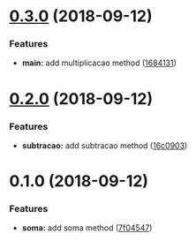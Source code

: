<a name="0.3.0"></a>
# [0.3.0](https://github.com/samarazaida/playground-release-it/compare/0.2.0...0.3.0) (2018-09-12)


### Features

* **main:** add multiplicacao method ([1684131](https://github.com/samarazaida/playground-release-it/commit/1684131))



<a name="0.2.0"></a>
# [0.2.0](https://github.com/samarazaida/playground-release-it/compare/0.1.0...0.2.0) (2018-09-12)


### Features

* **subtracao:** add subtracao method ([16c0903](https://github.com/samarazaida/playground-release-it/commit/16c0903))



<a name="0.1.0"></a>
# 0.1.0 (2018-09-12)


### Features

* **soma:** add soma method ([7f04547](https://github.com/samarazaida/playground-release-it/commit/7f04547))



